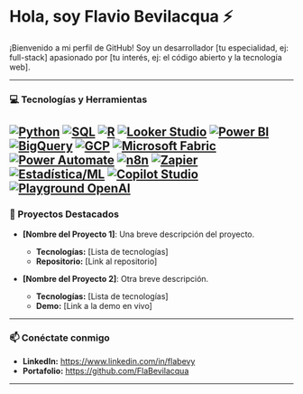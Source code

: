 # Hola, soy Flavio Bevilacqua ⚡

¡Bienvenido a mi perfil de GitHub! Soy un desarrollador [tu especialidad, ej: full-stack] apasionado por [tu interés, ej: el código abierto y la tecnología web].

---

### 💻 Tecnologías y Herramientas

[![Python](https://img.shields.io/badge/Python-3776AB?style=for-the-badge&logo=python&logoColor=white)](https://www.python.org/)
[![SQL](https://img.shields.io/badge/SQL-4479A1?style=for-the-badge&logo=mysql&logoColor=white)](https://es.wikipedia.org/wiki/SQL)
[![R](https://img.shields.io/badge/R-276DC3?style=for-the-badge&logo=r&logoColor=white)](https://www.r-project.org/)
[![Looker Studio](https://img.shields.io/badge/Looker%20Studio-2F80ED?style=for-the-badge&logo=google-data-studio&logoColor=white)](https://lookerstudio.google.com/)
[![Power BI](https://img.shields.io/badge/Power%20BI-F2C811?style=for-the-badge&logo=power-bi&logoColor=black)](https://powerbi.microsoft.com/es-es/)
[![BigQuery](https://img.shields.io/badge/BigQuery-4285F4?style=for-the-badge&logo=google-cloud&logoColor=white)](https://cloud.google.com/bigquery?hl=es)
[![GCP](https://img.shields.io/badge/GCP-4285F4?style=for-the-badge&logo=google-cloud&logoColor=white)](https://cloud.google.com/)
[![Microsoft Fabric](https://img.shields.io/badge/Microsoft%20Fabric-0078D4?style=for-the-badge&logo=microsoft&logoColor=white)](https://www.microsoft.com/en-us/microsoft-fabric)
[![Power Automate](https://img.shields.io/badge/Power%20Automate-0066FF?style=for-the-badge&logo=power-automate&logoColor=white)](https://www.microsoft.com/en-us/power-platform/products/power-automate)
[![n8n](https://img.shields.io/badge/n8n-FF6838?style=for-the-badge&logo=n8n&logoColor=white)](https://n8n.io/)
[![Zapier](https://img.shields.io/badge/Zapier-FF4A00?style=for-the-badge&logo=zapier&logoColor=white)](https://zapier.com/)
[![Estadística/ML](https://img.shields.io/badge/Estad%C3%ADstica%20/%20ML-1E90FF?style=for-the-badge&logo=scikitlearn&logoColor=white)](https://es.wikipedia.org/wiki/Estad%C3%ADstica)
[![Copilot Studio](https://img.shields.io/badge/Copilot%20Studio-5C2D91?style=for-the-badge&logo=microsoft&logoColor=white)](https://www.microsoft.com/en-us/microsoft-copilot-studio)
[![Playground OpenAI](https://img.shields.io/badge/Playground%20OpenAI-412991?style=for-the-badge&logo=openai&logoColor=white)](https://platform.openai.com/playground)
---

### 🚀 Proyectos Destacados

* **[Nombre del Proyecto 1]**: Una breve descripción del proyecto.
    * **Tecnologías:** [Lista de tecnologías]
    * **Repositorio:** [Link al repositorio]

* **[Nombre del Proyecto 2]**: Otra breve descripción.
    * **Tecnologías:** [Lista de tecnologías]
    * **Demo:** [Link a la demo en vivo]

---

### 📫 Conéctate conmigo

* **LinkedIn:** https://www.linkedin.com/in/flabevy
* **Portafolio:** https://github.com/FlaBevilacqua

---

